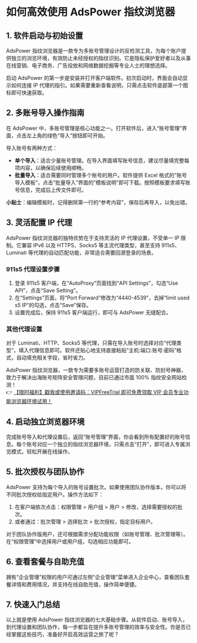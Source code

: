 # 如何高效使用 AdsPower 指纹浏览器

## 1. 软件启动与初始设置

AdsPower 指纹浏览器是一款专为多账号管理设计的反检测工具，为每个账户提供独立的浏览环境，有效防止未经授权的指纹识别。它是隐私保护爱好者以及从事在线营销、电子商务、广告投放和网络数据挖掘等专业人士的理想选择。  

启动 AdsPower 的第一步是安装并打开客户端软件。初次启动时，界面会自动显示如何连接 IP 代理的指引。如果需要重新查看说明，只需点击软件底部第一个图标即可快速获取。

## 2. 多账号导入操作指南

在 AdsPower 中，多账号管理是核心功能之一。打开软件后，进入“账号管理”界面，点击左上角的绿色“导入”按钮即可开始。  

导入账号有两种方式：  
- **单个导入**：适合少量账号管理。在导入界面填写账号信息，建议尽量填完整每项内容，以确保后续使用顺畅。  
- **批量导入**：适合需要同时管理多个账号的用户。软件提供 Excel 格式的“账号导入模板”，点击“批量导入”界面的“模板说明”即可下载。按照模板要求填写账号信息，完成后上传文件即可。  

**小贴士**：编辑模板时，记得删除第一行的“参考内容”，保存后再导入，以免出错。  

  

## 3. 灵活配置 IP 代理

AdsPower 指纹浏览器的独特优势在于支持灵活的 IP 代理设置，不受单一 IP 限制。它兼容 IPv6 以及 HTTPS、Socks5 等主流代理类型，甚至支持 911s5、Luminati 等代理的自动匹配功能，非常适合需要回源登录的场景。  

### 911s5 代理设置步骤  
1. 登录 911s5 客户端，在“AutoProxy”页面找到“API Settings”，勾选“Use API”，点击“Save Setting”。  
2. 在“Settings”页面，将“Port Forward”修改为“4440-4539”，去掉“limit used s5 IP”的勾选，点击“Save”保存。  
3. 设置完成后，保持 911s5 客户端运行，即可与 AdsPower 无缝配合。  

### 其他代理设置  
对于 Luminati、HTTP、Socks5 等代理，只需在导入账号时选择对应“代理类型”，填入代理信息即可。软件还贴心地支持直接粘贴“主机:端口:账号:密码”格式，自动填充相关字段，省时省力。  

AdsPower 指纹浏览器，一款专为需要多账号运营打造的防关联、防封号神器，致力于解决出海账号矩阵安全管理问题，目前已通过市面 100% 指纹安全网站检测！  
👉 [【限时福利】戳我或使用邀请码：VIPFreeTrial 即可免费领取 VIP 会员专业功能浏览器环境试用！](https://bit.ly/adspower_free)

## 4. 启动独立浏览器环境

完成账号导入和代理设置后，返回“账号管理”界面，你会看到所有配置好的账号信息。每个账号对应一个独立的指纹浏览器环境，只需点击“打开”，即可进入专属浏览模式，轻松开展在线操作。  

## 5. 批次授权与团队协作

AdsPower 支持为每个导入的账号设置批次。如果使用团队协作版本，你可以将不同批次授权给指定用户。操作方法如下：  
1. 在客户端依次点击：权限管理 > 用户组 > 用户 > 修改，选择需要授权的批次。  
2. 或者通过：批次管理 > 选择批次 > 批次授权，指定目标用户。  

对于团队协作版用户，还可根据需求分配功能权限（如账号管理、批次管理等）。在“权限管理”中选择用户或用户组，勾选相应功能即可。  

## 6. 查看套餐与自助充值

拥有“企业管理”权限的用户可通过左侧“企业管理”菜单进入企业中心，查看团队套餐详情和费用情况，并支持在线自助充值，操作简单便捷。  

## 7. 快速入门总结

以上就是使用 AdsPower 指纹浏览器的七大基础步骤。从软件启动、账号导入，到代理设置和团队协作，每一步都旨在提升多账号管理的效率与安全性。你是否已经掌握这些技巧，准备好开启高效运营之旅了呢？